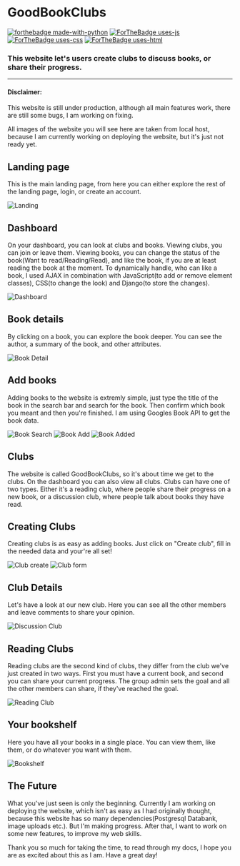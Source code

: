 # GoodBookClubs
[![forthebadge made-with-python](http://ForTheBadge.com/images/badges/made-with-python.svg)](https://www.python.org/)
[![ForTheBadge uses-js](http://ForTheBadge.com/images/badges/uses-js.svg)](http://ForTheBadge.com)
[![ForTheBadge uses-css](http://ForTheBadge.com/images/badges/uses-css.svg)](http://ForTheBadge.com)
[![ForTheBadge uses-html](http://ForTheBadge.com/images/badges/uses-html.svg)](http://ForTheBadge.com)

<h3>This website let's users create clubs to discuss books, or share their progress.</h3>
<hr/>

<h4>Disclaimer:</h4>
<p>This website is still under production, although all main features work, there are still some bugs, I am working on fixing.</p>
<p>All images of the website you will see here are taken from local host, because I am currently working on deploying the website, but it's just not ready yet.</p>


<h2>Landing page</h2>
<p>This is the main landing page, from here you can either explore the rest of the landing page, login, or create an account.<p>
 
![Landing](Docs/images/landing_page.png)
 
 
<h2>Dashboard</h2>
<p>On your dashboard, you can look at clubs and books. Viewing clubs, you can join or leave them. Viewing books, you can change the status of the book(Want to read/Reading/Read), and like the book, if you are at least reading the book at the moment. To dynamically handle, who can like a book, I used AJAX in combination with JavaScript(to add or remove element classes), CSS(to change the look) and Django(to store the changes).</p>

![Dashboard](Docs/images/book_list_dashboard.png)

<h2>Book details</h2>
<p>By clicking on a book, you can explore the book deeper. You can see the author, a summary of the book, and other attributes.</p>

![Book Detail](Docs/images/book_detail.png)

<h2>Add books</h2>
<p>Adding books to the website is extremly simple, just type the title of the book in the search bar and search for the book. Then confirm which book you meant and then you're finished. I am using Googles Book API to get the book data.</p>

![Book Search](Docs/images/search_book.png)
![Book Add](Docs/images/add_image.png)
![Book Added](Docs/images/book_added.png)

<h2>Clubs</h2>
<p>The website is called GoodBookClubs, so it's about time we get to the clubs. On the dashboard you can also view all clubs. Clubs can have one of two types. Either it's a reading club, where people share their progress on a new book, or a discussion club, where people talk about books they have read.</p>

<h2>Creating Clubs</h2>
<p>Creating clubs is as easy as adding books. Just click on "Create club", fill in the needed data and your're all set!</p>

![Club create](Docs/images/create_club_button.png)
![Club form](Docs/images/create_club_form.png)

<h2>Club Details</h2>
<p>Let's have a look at our new club. Here you can see all the other members and leave comments to share your opinion.</p>

![Discussion Club](Docs/images/club_detail.png)

<h2>Reading Clubs</h2>
<p>Reading clubs are the second kind of clubs, they differ from the club we've just created in two ways. First you must have a current book, and second you can share your current progress. The group admin sets the goal and all the other members can share, if they've reached the goal.</p>

![Reading Club](Docs/images/reading_club_details.png)

<h2>Your bookshelf</h2>
<p>Here you have all your books in a single place. You can view them, like them, or do whatever you want with them.</p>

![Bookshelf](Docs/images/book_shelf.png)


<h2>The Future</h2>
<p>What you've just seen is only the beginning. Currently I am working on deploying the website, which isn't as easy as I had originally thought, because this website has so many dependencies(Postgresql Databank, image uploads etc.). But I'm making progress. After that, I want to work on some new features, to improve my web skills.</p>

<p>Thank you so much for taking the time, to read through my docs, I hope you are as excited about this as I am. Have a great day!</p>
